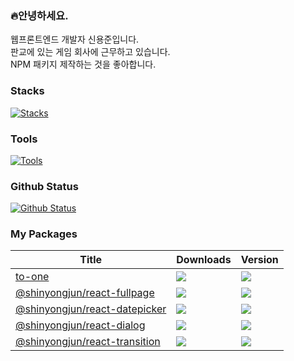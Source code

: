 ### 🔥안녕하세요.

웹프론트엔드 개발자 신용준입니다.<br />
판교에 있는 게임 회사에 근무하고 있습니다.<br />
NPM 패키지 제작하는 것을 좋아합니다.

### Stacks
[![Stacks](https://skillicons.dev/icons?i=js,ts,html,css,react,next,vue,nuxt,redux,pinia,jquery,nginx,mongodb)](https://skillicons.dev)

### Tools
[![Tools](https://skillicons.dev/icons?i=vscode,figma,azure,obsidian,github,photoshop)](https://skillicons.dev)

### Github Status
[![Github Status](https://streak-stats.demolab.com?user=flamecommit&theme=dark)](https://git.io/streak-stats)


### My Packages

|Title|Downloads|Version|
|-----|----|---|
|[to-one](https://www.npmjs.com/package/to-one)|![](https://badgen.net/npm/dt/to-one)|![](https://badgen.net/npm/v/to-one)|
|[@shinyongjun/react-fullpage](https://www.npmjs.com/package/@shinyongjun/react-fullpage)|![](https://badgen.net/npm/dt/@shinyongjun/react-fullpage)|![](https://badgen.net/npm/v/@shinyongjun/react-fullpage)|
|[@shinyongjun/react-datepicker](https://www.npmjs.com/package/@shinyongjun/react-datepicker) <a href="" target="_blank"></a>|![](https://badgen.net/npm/dt/@shinyongjun/react-datepicker)|![](https://badgen.net/npm/v/@shinyongjun/react-datepicker)|
|[@shinyongjun/react-dialog](https://www.npmjs.com/package/@shinyongjun/react-dialog)|![](https://badgen.net/npm/dt/@shinyongjun/react-dialog)|![](https://badgen.net/npm/v/@shinyongjun/react-dialog)|
|[@shinyongjun/react-transition](https://www.npmjs.com/package/@shinyongjun/react-transition)|![](https://badgen.net/npm/dt/@shinyongjun/react-transition)|![](https://badgen.net/npm/v/@shinyongjun/react-transition)|
